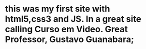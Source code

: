 # this was my first site with html5,css3 and JS. In a great site calling Curso em Video. Great Professor, Gustavo Guanabara;
